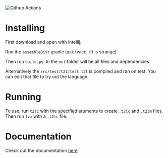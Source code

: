 ![Github Actions](https://img.shields.io/github/workflow/status/kinderhead/T2L/Java%20CI%20with%20Gradle?style=plastic)

# Installing

First download and open with intellij.

Run the `assembleDist` gradle task twice. (It is strange)

Then run `build.py`. In the `out` folder will be all files
and dependencies.

Alternatively the `src/test/t2l/test.t2l` is compiled and ran on test.
You can edit that file to try out the language.

# Running

To use, run `t2lc` with the specified aruments to create `.t2lc` and
`.t2lm` files. Then run `tvm` with a `.t2lc` file.

# Documentation

Check out the documentation [here](https://kinderhead.github.io/T2L/)
